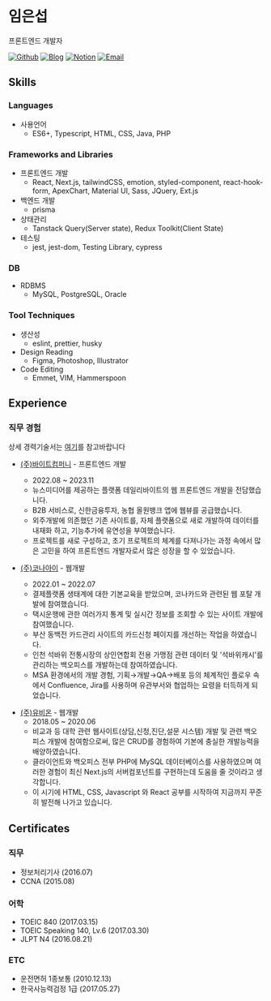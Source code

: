 # 임은섭

프론트엔드 개발자

<a href="https://github.com/limeunseop">![Github](https://img.shields.io/badge/Github-github.com%2Flimeunseop-03B054.svg)</a>
<a href="https://velog.io/@seop">![Blog](https://img.shields.io/badge/blog-velog.io/@seop-303030.svg)</a>
<a href="https://limeunseop.notion.site/limeunseop/b56b7e9c10ef4616a76693e33b0bd1ee">![Notion](https://img.shields.io/badge/Notion-https%3A%2F%2Flimeunseop.notion.site%2Flimeunseop%2Fb56b7e9c10ef4616a76693e33b0bd1ee-%23fff)</a>
<a href="mailto:dmstjq92@gmail.com">![Email](https://img.shields.io/badge/Email-dmstjq92@gmail.com-F6B638.svg)</a>

<!-- ## Summary -->

<!-- 저는 지식습득을 위해 많이 노력해왔고 이것이 점점 빛을 발휘하여, 귀사에 입사해서도 반드시 임무를 제대로 완수해 나가며 발전할 수 있는 인재임을 자신하고 있습니다. 그 이유는,

1. 프론트엔드에 대한 흥미와 적성이 확고하며, 이 분야에 대한 저만의 새로운 정보습득 방법 및 트러블슈팅 방법 또한 확고히 해 놓았습니다. (See here: https://github.com/LimEunSeop/my-portfolio/blob/master/README.md#studies)
2. 저에게 있어 개발에 진심으로 몰입하는 마음은 Default 입니다. 여기서 차별적으로 말씀드리고 싶은 것은, 저는 스트레스에 굴복하지 않고 위기상황을 슬기롭게 대처하는 정신을 지녔다는 것입니다. 완수하지 못한 임무가 있으면 어떻게든 완수하겠다는 마음가짐이 있습니다. 그리고 다음에는 그 시간을 단축시키기 위해 정리하는 작업을 반드시 수행합니다.
3. 마지막으로, 일을 하던 중 동료의 고마운 평가 덕분에 자신감을 가질 수 있었습니다. 자기계발에 대한 노력과 제 열정이 적용될 수 있는 좋은 회사에 꼭 입사해서 더욱 즐겁고 주도적으로 연구하는 삶을 살고 싶습니다. -->

<!-- - HTML, CSS를 프로그래머의 관점에서 구조적으로 직접 작성할 수 있습니다.
- 웹 표준, 시멘틱 마크업, 접근성을 준수한 개발, 크로스 브라우징, 반응형 웹 개발이 가능합니다.
- Javascript의 실행 컨텍스트와 비동기성을 제대로 이해하고 있습니다.
- 팀원간 지식을 아낌없이 공유하는 것을 좋아합니다.
- [2건의 추천서](https://www.rocketpunch.com/@eunseoplim#references)가 있습니다. -->

## Skills

<!-- ### Knowleges

- Next.js 환경에서 서버사이드, 클라이언트사이드를 정확히 구분하여 코딩하는것이 가능합니다.
- 효율적으로 재사용 가능한 컴포넌트 개발이 가능합니다.
- Typescript 기본 문법과, 라이브러리 속 타입을 능숙하게 활용할 수 있고, 유틸리티 사용 및 Type Narrowing 등의 스킬 구사가 가능합니다.
- React 최적화를 위해 List Virtualization, 리렌더링 최적화를 한 경험이 있습니다. 이외에 브라우저 동작방식을 고려한 최적화도 가능합니다.
- HTML, CSS를 기본적으로 UI 프레임워크의 도움 없이도 정확히 디자인 구현을 할 수 있으며, 프로그래머의 관점에서 구조적으로 마크업할 수 있습니다.
- 웹 표준, 시멘틱 마크업, 접근성을 준수한 개발, 크로스 브라우징, 반응형 웹 개발이 가능합니다.
- SEO를 향상시키는 개발이 가능합니다. -->

### Languages

- 사용언어
  - ES6+, Typescript, HTML, CSS, Java, PHP

### Frameworks and Libraries

- 프론트엔드 개발
  - React, Next.js, tailwindCSS, emotion, styled-component, react-hook-form, ApexChart, Material UI, Sass, JQuery, Ext.js
- 백엔드 개발
  - prisma
- 상태관리
  - Tanstack Query(Server state), Redux Toolkit(Client State)
- 테스팅
  - jest, jest-dom, Testing Library, cypress

### DB

- RDBMS
  - MySQL, PostgreSQL, Oracle

<!-- ### Cloud Services

- PaaS
  - Docker
- BaaS
  - Firebase -->

<!-- ### OS

- 사용환경
  - Mac_OS_X
- 서버
  - Linux, Windows_Server -->

### Tool Techniques

- 생산성
  - eslint, prettier, husky
- Design Reading
  - Figma, Photoshop, Illustrator
- Code Editing
  - Emmet, VIM, Hammerspoon

## Experience

### 직무 경험

상세 경력기술서는 [여기](https://limeunseop.notion.site/2827a91dd8b5499d89b09033cf948a3c)를 참고바랍니다

- [(주)바이트컴퍼니](https://www.mydailybyte.com) - 프론트엔드 개발
  - 2022.08 ~ 2023.11
  - 뉴스미디어를 제공하는 플랫폼 데일리바이트의 웹 프론트엔드 개발을 전담했습니다.
  - B2B 서비스로, 신한금융투자, 농협 올원뱅크 앱에 웹뷰를 공급했습니다.
  - 외주개발에 의존했던 기존 사이트를, 자체 플랫폼으로 새로 개발하여 데이터를 내재화 하고, 기능추가에 유연성을 부여했습니다.
  - 프로젝트를 새로 구성하고, 초기 프로젝트의 체계를 다져나가는 과정 속에서 많은 고민을 하여 프론트엔드 개발자로서 많은 성장을 할 수 있었습니다.
 
- [(주)코나아이](https://konai.com) - 웹개발
  - 2022.01 ~ 2022.07
  - 결제플랫폼 생태계에 대한 기본교육을 받았으며, 코나카드와 관련된 웹 포탈 개발에 참여했습니다.
  - 택시운행에 관한 여러가지 통계 및 실시간 정보를 조회할 수 있는 사이트 개발에 참여했습니다.
  - 부산 동백전 카드관리 사이트의 카드신청 페이지를 개선하는 작업을 하였습니다.
  - 인천 석바위 전통시장의 상인연합회 전용 가맹점 관련 데이터 및 '석바위캐시'를 관리하는 백오피스를 개발하는데 참여하였습니다.
  - MSA 환경에서의 개발 경험, 기획→개발→QA→배포 등의 체계적인 플로우 속에서 Confluence, Jira를 사용하며 유관부서와 협업하는 요령을 터득하게 되었습니다.
<!--   - 이직 사유: 프론트엔드 개발자의 길을 쭉 걷고싶어서 이직을 결심하게 되었습니다. 프론트엔드 관련 기술은 첫 직장을 다니고 나서부터 꾸준히 공부하였는데, 그쪽 분야가 퇴근 후에도 꾸준히 자기계발을 주도적으로 하게 되는 만큼 저와 맞는 직군이었습니다. 프론트엔드 개발자로 취업하여 더욱 업무와 유기적인 관계를 맺는다면 제 자신과 회사발전 사이의 커다란 시너지 효과가 발생할 것으로 기대됩니다. -->
<!-- - 공백기간

  - 2020.07 ~ 2021.12
  - 그동안 못해보던 아두이노 개발을 해 보고, 프론트엔드 개발자로서 디자인에는 어느정도 일가견이 있어야 된다고 판단하여 웹 디자인 국비교육을 들었습니다.
  - BEM, emmet, 유지보수가 용이한 HTML/CSS 퍼블리싱, Photoshop/Illustrator 기술을 습득하여 디자인을 제대로 구현할 수 있게 되었습니다. -->

- [(주)유비온](http://www.ubion.co.kr/ubion) - 웹개발
  - 2018.05 ~ 2020.06
  - 비교과 등 대학 관련 웹사이트(상담,신청,진단,설문 시스템) 개발 및 관련 백오피스 개발에 참여함으로써, 많은 CRUD를 경험하여 기본에 충실한 개발능력을 배양하였습니다.
  - 클라이언트와 백오피스 전부 PHP에 MySQL 데이터베이스를 사용하였으며 여러한 경험이 최신 Next.js의 서버컴포넌트를 구현하는데 도움을 줄 것이라고 생각합니다.
  - 이 시기에 HTML, CSS, Javascript 와 React 공부를 시작하여 지금까지 꾸준히 발전해 나가고 있습니다.

<!-- ### 개인 프로젝트

- [React Mini Projects](https://github.com/LimEunSeop/React-Mini-Projects)

  - 2020.07 ~ 2020.08
  - React 로 제작한 간단한 메뉴, 뮤직플레이어, 채팅앱
  - React 와 관련하여 실무에서 사용할 수 있는 기술 및 지식을 학습하였습니다.
  - ![React](https://img.shields.io/badge/-React-63B5F4) ![ES6+](https://img.shields.io/badge/-ES6+-029A67) ![Redux](https://img.shields.io/badge/-Redux-E95AE1) ![styled-components](https://img.shields.io/badge/-styled--components-D0BFE0) ![Jest](https://img.shields.io/badge/-Jest-36F6BB) ![Context API](https://img.shields.io/badge/-Context_API-D8555F) ![HTML](https://img.shields.io/badge/-HTML-brightgreen) ![Sass](https://img.shields.io/badge/-Sass-15B232) ![Sass_Module](https://img.shields.io/badge/-Sass_Module-B6DBA4) ![Firebase](https://img.shields.io/badge/-Firebase-F90D57)

- [포트폴리오 사이트 제작](https://github.com/LimEunSeop/limeunseop.github.io)

  - 2020.11 ~ 2020.12
  - 여러곳에 분산돼 있는 경험(이력서, 포트폴리오)이 한 곳에 모인 Entry Point Site.
  - 확장성을 고려하고 유지보수의 이점을 취하기 위해 SPA 형태의 React 로 개발하였습니다. 또한 크롤링 하는 데이터가 정형화된 포맷을 꼭 따라야 하므로 TypeScript 을 사용하였습니다.
  - ![React](https://img.shields.io/badge/-React-63B5F4) ![ES6+](https://img.shields.io/badge/-ES6+-029A67) ![TypeScript](https://img.shields.io/badge/-TypeScript-0D0BF6) ![HTML](https://img.shields.io/badge/-HTML-brightgreen) ![Sass](https://img.shields.io/badge/-Sass-15B232) ![Sass_Module](https://img.shields.io/badge/-Sass_Module-B6DBA4)

- [바닐라JS로 제작한 기본적인 APP](https://github.com/LimEunSeop/vanilaJS-app)

  - 2020.12
  - HTML, CSS, Javascript 만을 이용하여 테스트코드까지 심혈을 기울여 만든 프로그램입니다.
  - 구조적으로 개발하기 위해 많은 노력을 기울였습니다. 무엇하나 대충짜지 않고 웹 표준, 접근성, 구조적인 CSS, 클래스 상속관계 전부다 녹였습니다.
  - ![ES6+](https://img.shields.io/badge/-ES6+-029A67) ![TypeScript](https://img.shields.io/badge/-TypeScript-0D0BF6) ![HTML](https://img.shields.io/badge/-HTML-brightgreen) ![CSS](https://img.shields.io/badge/-CSS-green) ![Jest](https://img.shields.io/badge/-Jest-36F6BB) -->

<!--
- 음악 연습 Manager App For Tablet
  - 추후 작업 예정
  - 음악 연습 루틴 관리, 알람을 통한 체계적인 연습을 가능토록 해주는 App.
  - 여러 곡의 악보를 연습하다보면 인간의 힘으로 시간분배 하는 것에 한계가 생겨 놓치는 곡이 발생합니다. 루틴을 만들고 이 루틴을 기반으로 연습을 진행해 나가도록 하는 기능을 개발할 예정입니다.
  - ![React_Native](https://img.shields.io/badge/-React_Native-896DA1) ![Expo_CLI](https://img.shields.io/badge/-Expo_CLI-47A3B9) ![TypeScript](https://img.shields.io/badge/-TypeScript-0D0BF6)
-->

<!-- ## Education

### 학교

- **대진대학교 컴퓨터공학과**
  - 2011.03 ~ 2017.02
  - 다방면의 IT 지식을 습득하는데 주력을 가했고, 언어는 특히 C언어를 많이 공부하여 컴퓨터구조, 메모리구조 관련하여 많은 성찰을 했습니다. 덕분에 쌓인 배경지식이 IT지식 학습력 향상과 깊이있는 프로그래밍 사고에 상당수 도움이 되었습니다.
  - Linux Server, Windows Server 등의 서버와 Cisco Networking 공부를 통해 IT 인프라의 기초적인 지식을 쌓아 IT세계에서 프로토콜이 동작하는 전체적인 원리를 파악할 수 있게 되었습니다.
- **의정부고등학교**
  - 2008.03 ~ 2011.02 -->

<!-- ### 외부교육

- [이듬 블랜디드 러닝 - React Framework](https://euid.dev/#/courses/react-framework)
  - 2020.07 ~ 2020.08
  - React 라이브러리 기본, Redux 기초, React 에서 접근성 준수하는법 교육
  - 산출물 : [TIL-React-Framework](https://github.com/LimEunSeop/TIL-React-Framework), [React-Mini-Projects](https://github.com/LimEunSeop/React-Mini-Projects)
- [[FASTCAMPUS] 야무와 함께하는 프론트엔드 개발 시작하기 CAMP](https://github.com/yamoo9/front-end-programming-camp)
  - 2018.07 ~ 2018.10
  - 프론트엔드 입문에 필요한 HTML, CSS, Javascript(ES5.1, ES6+), Rest API, Github 등의 지식과 더불어 웹표준 및 접근성을 준수하는법 교육
  - 실습자료 : [https://codepen.io/collection/XBRdVK](https://codepen.io/collection/XBRdVK)
- 이젠컴퓨터아카데미 웹 UI,UX 디자이너&퍼블리셔 양성과정
  - 2021.07 ~ 2021.12
  - 포토샵, 일러스트레이터를 배워 웹 디자인을 해보고 다양한 작품을 퍼블리싱 해보았습니다. emmet에 능숙해지도록 훈련했고 BEM 방법론의 정확한 사용법을 체득했으며, 레이아웃이 효율적이고 유지보수가 가능하도록 생각하고 코딩하는 연습을 많이 했습니다. 또한 최대한 React 를 활용하여 UI를 개발했습니다. 그리고 디자인 툴을 이용하여 여러 작품들을 따라만드는 연습도 했습니다. 이 과정에서 비율이나 디자인 의도같은것을 읽을줄 알게되었는데, 그 결과 디자인을 집요하게 똑같이 구현가능한 수준까지 올렸습니다. 디자인 툴을 다룰줄 알게 된 만큼 디자이너와의 협업이 원활해질 것으로 기대됩니다.
  - 산출물 : [퍼블리싱 프로젝트](https://github.com/LimEunSeop/Publishing-Projects-Index), [포토샵 연습자료](https://github.com/LimEunSeop/my-portfolio/tree/master/photoshop-portfolio), [일러스트레이터 연습자료 + 개인작](https://github.com/LimEunSeop/my-portfolio/tree/master/illustrator-portfolio)
- [코드스피츠 3기](https://www.bsidesoft.com/6902)
  - 2018.09
  - CSS, ES6+ 에 대한 심도있는 접근 교육
- [벤젠워크샵](https://drive.google.com/file/d/0B-tD535n_rOfX1Iwa0RBRU9VWGM/view)
  - 2018.03 ~ 2018.05
  - 웹개발 풀스택에 관한 전반적인 내용 교육 -->

<!-- 스터디 시작하면 제목 추가 ## Activities -->

## Certificates

### 직무

- 정보처리기사 (2016.07)
- CCNA (2015.08)
<!-- - SAP ABAP (2017.12) -->
<!-- - SAP PP (2017.12) -->

### 어학

- TOEIC 840 (2017.03.15)
- TOEIC Speaking 140, Lv.6 (2017.03.30)
- JLPT N4 (2016.08.21)

### ETC

- 운전면허 1종보통 (2010.12.13)
- 한국사능력검정 1급 (2017.05.27)
